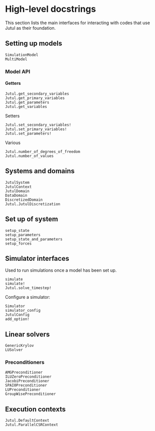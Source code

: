 
# High-level docstrings

This section lists the main interfaces for interacting with codes that use Jutul as their foundation.

## Setting up models

```@docs
SimulationModel
MultiModel
```

### Model API

#### Getters

```@docs
Jutul.get_secondary_variables
Jutul.get_primary_variables
Jutul.get_parameters
Jutul.get_variables
```

Setters

```@docs
Jutul.set_secondary_variables!
Jutul.set_primary_variables!
Jutul.set_parameters!
```

Various

```@docs
Jutul.number_of_degrees_of_freedom
Jutul.number_of_values
```

## Systems and domains

```@docs
JutulSystem
JutulContext
JutulDomain
DataDomain
DiscretizedDomain
Jutul.JutulDiscretization
```

## Set up of system

```@docs
setup_state
setup_parameters
setup_state_and_parameters
setup_forces
```

## Simulator interfaces

Used to run simulations once a model has been set up.

```@docs
simulate
simulate!
Jutul.solve_timestep!
```

Configure a simulator:

```@docs
Simulator
simulator_config
JutulConfig
add_option!
```

## Linear solvers

```@docs
GenericKrylov
LUSolver
```

### Preconditioners

```@docs
AMGPreconditioner
ILUZeroPreconditioner
JacobiPreconditioner
SPAI0Preconditioner
LUPreconditioner
GroupWisePreconditioner
```

## Execution contexts

```@docs
Jutul.DefaultContext
Jutul.ParallelCSRContext
```
